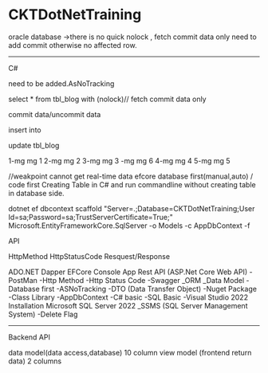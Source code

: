 # CKTDotNetTraining


oracle database ->there is no quick nolock , fetch commit data only
need to add commit otherwise no affected row.

----------------------------------------------------------------------
C#

need to be added.AsNoTracking

select * from tbl_blog with (nolock)// fetch commit data only

commit data/uncommit data

insert into

update tbl_blog

1-mg mg 1 
2-mg mg 2
3-mg mg 3 -mg mg 6
4-mg mg 4
5-mg mg 5

//weakpoint cannot get real-time data
efcore database first(manual,auto) / code first
Creating Table in C# and run commandline without creating table in database side.

dotnet ef dbcontext scaffold "Server=.;Database=CKTDotNetTraining;User Id=sa;Password=sa;TrustServerCertificate=True;" Microsoft.EntityFrameworkCore.SqlServer -o Models -c AppDbContext -f

API

HttpMethod
HttpStatusCode
Resquest/Response

ADO.NET 
Dapper
EFCore
Console App
Rest API (ASP.Net Core Web API)
-PostMan
-Http Method
-Http Status Code
-Swagger
_ORM
_Data Model
-Database first
-ASNoTracking
-DTO (Data Transfer Object)
-Nuget Package
-Class Library
-AppDbContext
-C# basic
-SQL Basic
-Visual Studio 2022 Installation
Microsoft SQL Server 2022
_SSMS (SQL Server Management System)
-Delete Flag

---------------------------------------------------
Backend API

data model(data access,database) 10 column
view model (frontend return data) 2 columns



